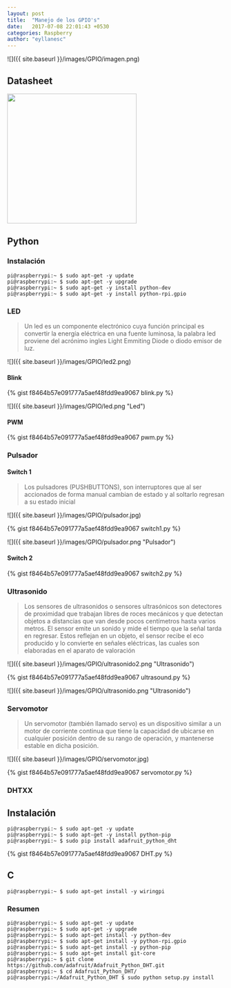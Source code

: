 ```yaml
---
layout: post
title:  "Manejo de los GPIO's"
date:   2017-07-08 22:01:43 +0530
categories: Raspberry
author: "eyllanesc"
---
```


<style type="text/css">
  .gist {width:500px !important; font-size: 20px;}
  .gist-file
  .gist-data {max-height: 500px;max-width: 500px;}
</style>

![]({{ site.baseurl }}/images/GPIO/imagen.png)


## Datasheet

<img src ="{{ site.baseurl }}/images/GPIO/rpio-gpio.png" width="300" align="center" />

## Python

### Instalación
```console
pi@raspberrypi:~ $ sudo apt-get -y update
pi@raspberrypi:~ $ sudo apt-get -y upgrade
pi@raspberrypi:~ $ sudo apt-get -y install python-dev
pi@raspberrypi:~ $ sudo apt-get -y install python-rpi.gpio
```

### LED

> Un led es un componente electrónico cuya función principal es convertir la energía eléctrica en una fuente luminosa, la palabra led proviene del acrónimo ingles Light Emmiting Diode o diodo emisor de luz.

![]({{ site.baseurl }}/images/GPIO/led2.png)

#### Blink

{% gist f8464b57e091777a5aef48fdd9ea9067 blink.py %}

![]({{ site.baseurl }}/images/GPIO/led.png "Led")

#### PWM

{% gist f8464b57e091777a5aef48fdd9ea9067 pwm.py %}


### Pulsador

#### Switch 1

>Los pulsadores (PUSHBUTTONS), son interruptores que al ser accionados de forma manual cambian de estado y al soltarlo regresan a su estado inicial


![]({{ site.baseurl }}/images/GPIO/pulsador.jpg)

{% gist f8464b57e091777a5aef48fdd9ea9067 switch1.py %}

![]({{ site.baseurl }}/images/GPIO/pulsador.png "Pulsador")

#### Switch 2

{% gist f8464b57e091777a5aef48fdd9ea9067 switch2.py %}

### Ultrasonido

> Los sensores de ultrasonidos o sensores ultrasónicos son detectores de proximidad que trabajan libres de roces mecánicos y que detectan objetos a distancias que van desde pocos centímetros hasta varios metros. El sensor emite un sonido y mide el tiempo que la señal tarda en regresar. Estos reflejan en un objeto, el sensor recibe el eco producido y lo convierte en señales eléctricas, las cuales son elaboradas en el aparato de valoración

![]({{ site.baseurl }}/images/GPIO/ultrasonido2.png "Ultrasonido")

{% gist f8464b57e091777a5aef48fdd9ea9067 ultrasound.py %}

![]({{ site.baseurl }}/images/GPIO/ultrasonido.png "Ultrasonido")

### Servomotor
> Un servomotor (también llamado servo) es un dispositivo similar a un motor de corriente continua que tiene la capacidad de ubicarse en cualquier posición dentro de su rango de operación, y mantenerse estable en dicha posición.

![]({{ site.baseurl }}/images/GPIO/servomotor.jpg)

{% gist f8464b57e091777a5aef48fdd9ea9067 servomotor.py %}


### DHTXX

## Instalación

```console
pi@raspberrypi:~ $ sudo apt-get -y update
pi@raspberrypi:~ $ sudo apt-get -y install python-pip
pi@raspberrypi:~ $ sudo pip install adafruit_python_dht
```

{% gist f8464b57e091777a5aef48fdd9ea9067 DHT.py %}

## C

```console
pi@raspberrypi:~ $ sudo apt-get install -y wiringpi
```

### Resumen

```console
pi@raspberrypi:~ $ sudo apt-get -y update
pi@raspberrypi:~ $ sudo apt-get -y upgrade
pi@raspberrypi:~ $ sudo apt-get install -y python-dev
pi@raspberrypi:~ $ sudo apt-get install -y python-rpi.gpio
pi@raspberrypi:~ $ sudo apt-get install -y python-pip
pi@raspberrypi:~ $ sudo apt-get install git-core
pi@raspberrypi:~ $ git clone https://github.com/adafruit/Adafruit_Python_DHT.git
pi@raspberrypi:~ $ cd Adafruit_Python_DHT/
pi@raspberrypi:~/Adafruit_Python_DHT $ sudo python setup.py install
```
